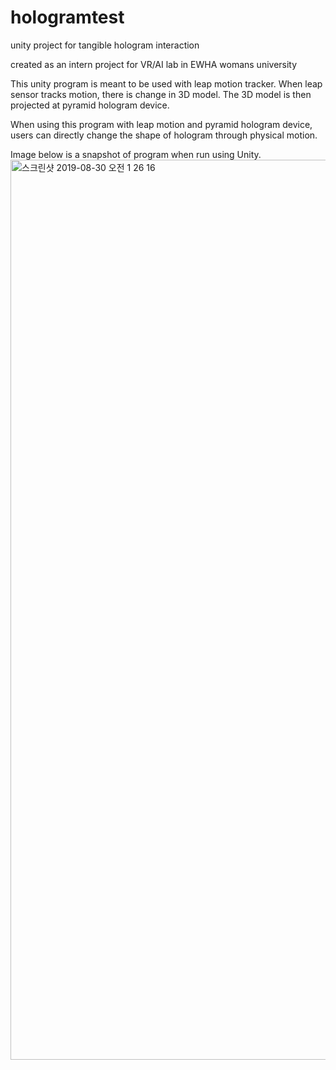 # hologramtest
unity project for tangible hologram interaction

created as an intern project for VR/AI lab in EWHA womans university

This unity program is meant to be used with leap motion tracker.
When leap sensor tracks motion, there is change in 3D model. The 3D model is then projected at pyramid hologram device.

When using this program with leap motion and pyramid hologram device, users can directly change the shape of hologram through physical motion.

Image below is a snapshot of program when run using Unity.
<img width="1440" alt="스크린샷 2019-08-30 오전 1 26 16" src="https://user-images.githubusercontent.com/52374798/105572727-4fcc4300-5d9c-11eb-91cb-553d73516a5c.png">
